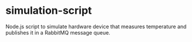 # simulation-script
Node.js script to simulate hardware device that measures temperature and publishes it in a RabbitMQ message queue.
